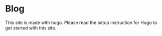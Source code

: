 # Blog

This site is made with hugo. Please read the setup instruction for Hugo to get started with this site.
